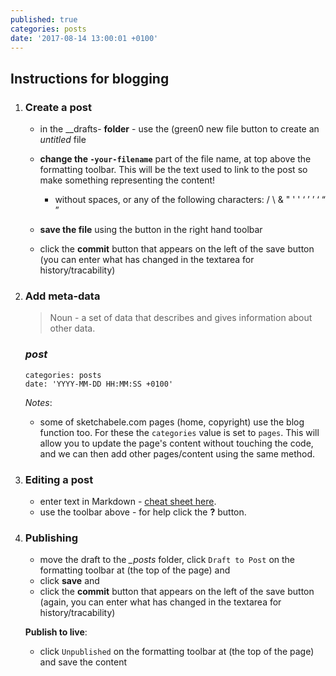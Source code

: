 ```yaml
---
published: true
categories: posts
date: '2017-08-14 13:00:01 +0100'
---
```

## Instructions for blogging

1. ### Create a post

	- in the _\_drafts- **folder** - use the (green0 new file button to create an _untitled_ file		
	- **change the `-your-filename`** part of the file name, at top above the formatting toolbar. This will be the text used to link to the post so make something representing the content!  
	    - without spaces, or any of the following characters:  /  \  &  "  '  '  ‘  ’  ’  ‘  “  ”

	- **save the file** using the button in the right hand toolbar
    
    - click the **commit** button that appears on the left of the save button (you can enter what has changed in the textarea for history/tracability)

1. ### Add meta-data
	
    > Noun - a set of data that describes and gives information about other data.
    
    ### _post_
    ```
	categories: posts
	date: 'YYYY-MM-DD HH:MM:SS +0100'
    ```
	_Notes_:
    - some of sketchabele.com pages (home, copyright) use the blog function too. For these the `categories` value is set to `pages`. This will allow you to update the page's content without touching the code, and we can then add other pages/content using the same method.    
    
1. ### Editing a post
	
	- enter text in Markdown - [cheat sheet here](http://daringfireball.net/projects/markdown/). 
    - use the toolbar above - for help click the **?** button.
    
1. ### Publishing
	
    - move the draft to the _\_posts_ folder, click `Draft to Post` on the formatting toolbar at (the top of the page) and 
    - click **save** and     
    - click the **commit** button that appears on the left of the save button (again, you can enter what has changed in the textarea for history/tracability)
    
    
    **Publish to live**:
    
    - click `Unpublished` on the formatting toolbar at (the top of the page) and save the content 